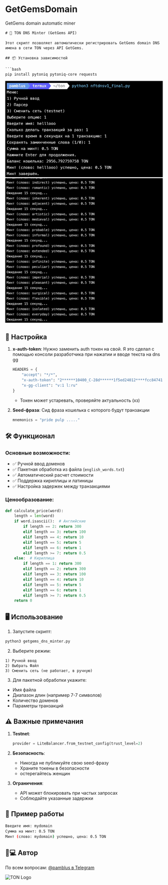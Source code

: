 # GetGemsDomain
GetGems domain automatic miner
```Работа
# 🚀 TON DNS Minter (GetGems API)

Этот скрипт позволяет автоматически регистрировать GetGems domain DNS имена в сети TON через API GetGems.

## 📦 Установка зависимостей

```bash
pip install pytoniq pytoniq-core requests
```
![ggmint](getgems_mint.jpg)
![ggmint1](getgems_mint1.jpg)

## 🔑 Настройка

1. **x-auth-token**:
Нужно заменить auth токен на свой. Я это сделал с помощью консоли разработчика при нажатии и вводе текста на dns gg 
   ```python
   HEADERS = {
       "accept": "*/*",
       "x-auth-token": "2******10400_C-28d******1f5ed24012****fcc84741.b****aadad91392******42fecbeb3c",
       "x-gg-client": "v:1 l:ru"
   }
   ```
   - Токен может устаревать, проверяйте актуальность (хз)

2. **Seed-фраза**:
Сид фраза кошелька с которого будут транзакции
   ```python
   mnemonics = "pride pulp ....."
   ```

## 🛠 Функционал

### Основные возможности:
- ✅ Ручной ввод доменов
- ✅ Пакетная обработка из файла (`english_words.txt`)
- ✅ Автоматический расчет стоимости
- ✅ Поддержка кириллицы и латиницы
- ✅ Настройка задержек между транзакциями

### Ценообразование:
```python
def calculate_price(word):
    length = len(word)
    if word.isascii():  # Английские
        if length == 2: return 300
        elif length == 3: return 100
        elif length == 4: return 10
        elif length == 5: return 5
        elif length == 6: return 1
        elif length >= 7: return 0.5
    else:  # Кириллица
        if length == 1: return 300
        elif length == 2: return 300
        elif length == 3: return 100
        elif length == 4: return 10
        elif length == 5: return 5
        elif length == 6: return 1
        elif length >= 7: return 0.5
    return 0
```

## 🖥 Использование

1. Запустите скрипт:
```bash
python3 getgems_dns_minter.py
```

2. Выберите режим:
```
1) Ручной ввод
2) Выбрать Файл
3) Сменить сеть (не работает, в ручную)
```

3. Для пакетной обработки укажите:
- Имя файла
- Диапазон длин (например 7-7 символов)
- Количество доменов
- Параметры транзакций

## ⚠️ Важные примечания

1. **Testnet**:
   ```python
   provider = LiteBalancer.from_testnet_config(trust_level=2)
   ```

2. **Безопасность**:
   - Никогда не публикуйте свою seed-фразу
   - Храните токены в безопасности
   - остерегайтесь женщин

3. **Ограничения**:
   - API может блокировать при частых запросах
   - Соблюдайте указанные задержки

## 📝 Пример работы

```bash
Введите имя: mydomain
Сумма на минт: 0.5 TON
Минт (слово: mydomain) успешно, цена: 0.5 TON
```

## 👨💻 Автор

По всем вопросам: [@pamblus в Telegram](https://t.me/pamblus)

![TON Logo](https://raw.githubusercontent.com/gist/PonomareVlad/ca27237883d2a47a0588cd180139db55/raw/68996051ffabfc65520c3376df6df11898d3c736/TON.svg)
``` 
